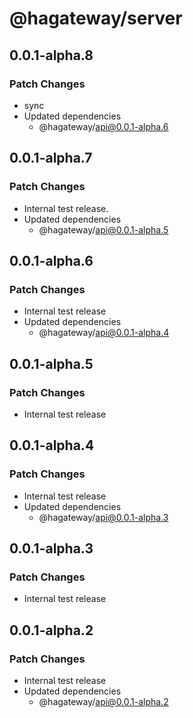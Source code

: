 # @hagateway/server

## 0.0.1-alpha.8

### Patch Changes

- sync
- Updated dependencies
  - @hagateway/api@0.0.1-alpha.6

## 0.0.1-alpha.7

### Patch Changes

- Internal test release.
- Updated dependencies
  - @hagateway/api@0.0.1-alpha.5

## 0.0.1-alpha.6

### Patch Changes

- Internal test release
- Updated dependencies
  - @hagateway/api@0.0.1-alpha.4

## 0.0.1-alpha.5

### Patch Changes

- Internal test release

## 0.0.1-alpha.4

### Patch Changes

- Internal test release
- Updated dependencies
  - @hagateway/api@0.0.1-alpha.3

## 0.0.1-alpha.3

### Patch Changes

- Internal test release

## 0.0.1-alpha.2

### Patch Changes

- Internal test release
- Updated dependencies
  - @hagateway/api@0.0.1-alpha.2
